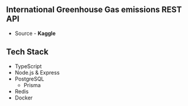 ## International Greenhouse Gas emissions REST API

- Source - **Kaggle**

## Tech Stack

- TypeScript
- Node.js & Express
- PostgreSQL
  - Prisma
- Redis
- Docker

